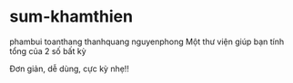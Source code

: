 # sum-khamthien
phambui
toanthang
thanhquang
nguyenphong
Một thư viện giúp bạn tính tổng của 2 số bất kỳ

Đơn giản, dễ dùng, cực kỳ nhẹ!!
